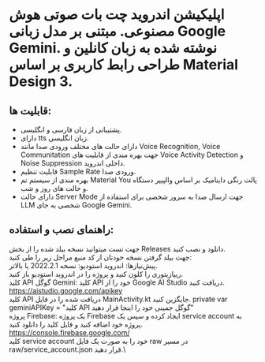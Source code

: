 # اپلیکیشن اندروید چت بات صوتی هوش مصنوعی. مبتنی بر مدل زبانی Google Gemini. نوشته شده به زبان کانلین و طراحی رابط کاربری بر اساس Material Design 3.

## قابلیت ها:
- پشتیبانی از زبان فارسی و انگلیسی.
- دارای tts زبان انگلیسی.
- دارای حالت های مختلف ورودی صدا مانند Voice Recognition, Voice Communitation جهت بهره مندی از قابلیت های Voice Activity Detection و Noise Suppression داخلی اندروید.
- قابلیت تنظیم Sample Rate ورودی صدا.
- بهره مندی از سیستم تم Material You پالت رنگی داینامیک بر اساس والپیپر دستگاه و حالت های روز و شب.
- دارای حالت Server Mode جهت ارسال صدا به سرور شخصی برای استفاده از LLM شخصی به جای Google Gemini.

## راهنمای نصب و استفاده:
جهت تست میتوانید نسخه بیلد شده را از بخش Releases دانلود و نصب کنید.\
جهت بیلد گرفتن نسخه خودتان از کد منبع مراحل زیر را طی کنید:\
پیش‌نیازها:
اندروید استودیو: نسخه 2022.2.1 یا بالاتر.\
ریپازیتوری را کلون کنید و پروژه را در اندروید استودیو باز کنید.\
کلید API گوگل Gemini: کلید API خود را از Google AI Studio دریافت کنید. https://aistudio.google.com/apikey \
کلید API دریافت شده را در فایل MainActivity.kt جایگزین کنید. private var geminiAPIKey = "کلید API گوگل جمینی خود را اینجا قرار دهید"\
پروژه Firebase: یک پروژه Firebase ایجاد کرده و سپس یک service account به پروژه خود اضافه کنید و فایل کلید را دانلود کنید. https://console.firebase.google.com/ \
کلید service account خود را به صورت یک فایل raw در مسیر raw/service_account.json قرار دهید.\

